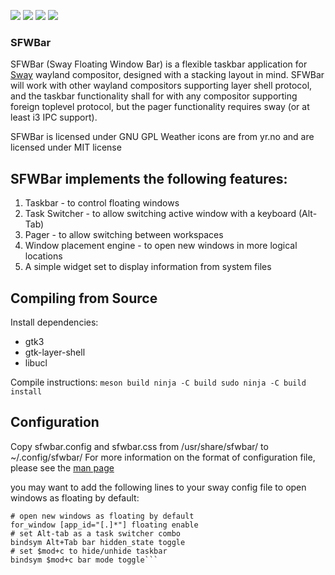 ![](https://github.com/LBCrion/sfwbar/blob/main/.github/sfwbar-oneline.png)
![](https://github.com/LBCrion/sfwbar/blob/main/.github/sfwbar.png)
![](https://github.com/LBCrion/sfwbar/blob/main/.github/sfwbar-preview.png)
![](https://github.com/LBCrion/sfwbar/blob/main/.github/sfwbar-switch.png)

### SFWBar

SFWBar (Sway Floating Window Bar) is a flexible taskbar application for
[Sway](https://github.com/swaywm/sway) wayland
compositor, designed with a stacking layout in mind. SFWBar will work 
with other wayland compositors supporting layer shell protocol, and the
taskbar functionality shall for with any compositor supporting foreign
toplevel protocol, but the pager functionality requires sway (or at least
i3 IPC support).

SFWBar is licensed under GNU GPL
Weather icons are from yr.no and are licensed under MIT license 

## SFWBar implements the following features:
1. Taskbar - to control floating windows
1. Task Switcher - to allow switching active window with a keyboard (Alt-Tab)
1. Pager - to allow switching between workspaces
1. Window placement engine - to open new windows in more logical locations
1. A simple widget set to display information from system files

## Compiling from Source

Install dependencies:
* gtk3
* gtk-layer-shell
* libucl

Compile instructions:
`meson build
ninja -C build
sudo ninja -C build install`

## Configuration
Copy sfwbar.config and sfwbar.css from /usr/share/sfwbar/ to ~/.config/sfwbar/
For more information on the format of configuration file, please see the
[man page](doc/sfwbar.rst)

you may want to add the following lines to your sway config file to open windows
as floating by default:

```no-highlight
# open new windows as floating by default
for_window [app_id="[.]*"] floating enable
# set Alt-tab as a task switcher combo
bindsym Alt+Tab bar hidden_state toggle 
# set $mod+c to hide/unhide taskbar 
bindsym $mod+c bar mode toggle```

